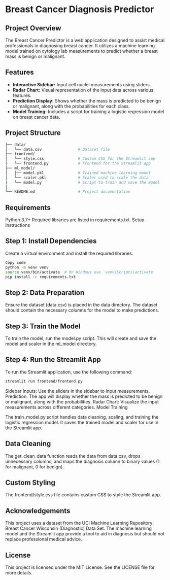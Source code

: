 # Breast Cancer Diagnosis Predictor

## Project Overview

The Breast Cancer Predictor is a web application designed to assist medical professionals in diagnosing breast cancer. It utilizes a machine learning model trained on cytology lab measurements to predict whether a breast mass is benign or malignant.

## Features

- **Interactive Sidebar:** Input cell nuclei measurements using sliders.
- **Radar Chart:** Visual representation of the input data across various features.
- **Prediction Display:** Shows whether the mass is predicted to be benign or malignant, along with the probabilities for each class.
- **Model Training:** Includes a script for training a logistic regression model on breast cancer data.

## Project Structure

```bash
├── data/
│   └── data.csv                # Dataset file
├── frontend/
│   └── style.css               # Custom CSS for the Streamlit app
|   └── frontend.py             # Frontend for the Streamlit app
├── ml_model/
│   ├── model.pkl               # Trained machine learning model
│   └── scaler.pkl              # Scaler used to scale the data
|   └── model.py                # Script to train and save the model
| 
└── README.md                   # Project documentation
```
## Requirements

Python 3.7+
Required libraries are listed in requirements.txt.
Setup Instructions

## Step 1: Install Dependencies
Create a virtual environment and install the required libraries:

```bash
Copy code
python -m venv venv
source venv/bin/activate  # On Windows use `venv\Scripts\activate`
pip install -r requirements.txt
```

## Step 2: Data Preparation
Ensure the dataset (data.csv) is placed in the data directory. The dataset should contain the necessary columns for the model to make predictions.

## Step 3: Train the Model
To train the model, run the model.py script. This will create and save the model and scaler in the ml_model directory.

## Step 4: Run the Streamlit App
To run the Streamlit application, use the following command:
```bash
streamlit run frontend/frontend.py
```

Sidebar Inputs: Use the sliders in the sidebar to input measurements.
Prediction: The app will display whether the mass is predicted to be benign or malignant, along with the probabilities.
Radar Chart: Visualize the input measurements across different categories.
Model Training

The train_model.py script handles data cleaning, scaling, and training the logistic regression model. It saves the trained model and scaler for use in the Streamlit app.

## Data Cleaning

The get_clean_data function reads the data from data.csv, drops unnecessary columns, and maps the diagnosis column to binary values (1 for malignant, 0 for benign).

## Custom Styling

The frontend/style.css file contains custom CSS to style the Streamlit app.

## Acknowledgements

This project uses a dataset from the UCI Machine Learning Repository: Breast Cancer Wisconsin (Diagnostic) Data Set. The machine learning model and the Streamlit app provide a tool to aid in diagnosis but should not replace professional medical advice.

## License

This project is licensed under the MIT License. See the LICENSE file for more details.
